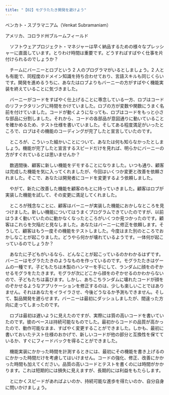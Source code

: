 ```yaml
---
title: "【02】モグラたたき開発を避けよう"
---
```



ベンカト・スブラマニアム（Venkat Subramaniam）



アメリカ、コロラド州ブルームフィールド


　ソフトウェアプロジェクト・マネジャーは早く納品するための様々なプレッシャーに直面しています。とりわけ時間は重要です。どうすればすばやく仕事を片付けられるのでしょうか？

　チームにバーニーとロブという 2 人のプログラマがいるとしましょう。2 人とも有能で、同程度のドメイン知識を持ち合わせており、言語スキルも同じくらいです。開発を進めるうちに、あなたはロブよりもバーニーの方がすばやく機能実装を終えていることに気づきました。

　バーニーがコードをすばやく仕上げることに専念している一方、ロブはコードのリファクタリングに時間をかけていました。ロブの方が変数や関数にうまく名前を付けていました。コードが動くようになっても、ロブはコードをもっと小さな部品に分割しました。それから、コードの各部品が意図通りに動いていることを確かめるため、テスト仕様を書いていました。そしてある程度満足がいったところで、ロブはその機能のコーディングが完了したと宣言していたのです。

　ところが、こういった細かいことについて、あなたは何も知らなかったとしましょう。機能が完了したと宣言するスピードだけを見れば、明らかにバーニーの方がすぐれているとは思いませんか？

　数週間後、顧客に新しい機能をデモすることになりました。いつも通り、顧客は完成した機能を気に入ってくれましたが、今回はいくつか変更と改善を依頼されました。そこで、あなたは開発者にコードを変更するよう依頼しました。

　やがて、新たに改善した機能を顧客のもとに持っていきました。顧客はロブが実装した機能を試して、その変更に満足してくれました。

　ところが残念なことに、顧客はバーニーが実装した機能におかしなところを見つけました。新しい機能についてはうまくプログラムできていたのですが、以前はうまく動いていたのに動かなくなったところがいくつか見つかったのです。顧客はこれらを欠陥だと見なしました。あなたはバーニーに修正を依頼します。そうして、顧客はもう一度その機能をテストしました。今度はまた別のところでおかしなことが起こりました。どうやら何かが壊れているようです。一体何が起こっているのでしょうか？

　あなたに子どもがいるなら、どんなことが起こっているのかわかるはずです。バーニーはモグラたたきのようなものを作っているのです。モグラたたきはゲームの一種です。子どもたちは木製のハンマーを手にして、ランダムに顔をのぞかせるモグラをたたきます。モグラが次にどこから顔をのぞかせるのかわからないので、子どもたちは喜びます。しかし、あちこちランダムに壊れたコードが顔をのぞかせるようなアプリケーションを修正するのは、少しも楽しいことではありません。それはあなたをイライラさせ、今後どうなるか予測もできません。そして、製品開発を遅らせます。バーニーは最初にダッシュしましたが、間違った方向に走ってしまったのです。

　ロブは最初は遅いように見えたのですが、実際には質の高いコードを書いていたのです。彼のペースは持続可能なものでした。最初からコードの品質が高かったので、動作可能なまま、すばやく変更することができました。しかも、最初に書いておいたテスト仕様のおかげで、新しいコードが他の部分と互換性を保てているか、すぐにフィードバックを得ることができました。

　機能実装にかかった時間を計測するときには、最初にその機能を書き上げるのにかかった時間だけを考慮してはいけません。コードの強化、修正、改善にかかった時間も加えてください。品質の高いコードとテストを書くのには時間がかかります。これは短期的には損失に見えますが、長期的には利益をもたらします。

　とにかくスピードがあればよいのか、持続可能な進歩を得たいのか、自分自身に問いかけましょう。
